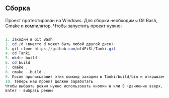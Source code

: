 ## Сборка
Проект протестирован на Windows. Для сборки необходимы Git Bash, Cmake и компилятор.
Чтобы запустить проект нужно:
```powershell

1. Заходим в Git Bash
2. cd /d (вместо d может быть любой другой диск)
3. git clone https://github.com/oldFiSt/Tanki.git 
4. cd Tanki
5. mkdir build
6. cd build
7. cmake ..
8. cmake --build .
9. После прописывания этих команд заходим в Tanki/build/bin и открываем Tanki.exe
10. Теперь наш проект должен заработать
Чтобы выбрать режим нужно использовать кнопки W или S (движение вверх, вниз)
Enter - выбрать режим
```
